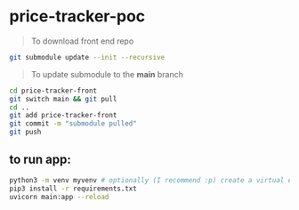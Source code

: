 # price-tracker-poc

> To download front end repo
```bash
git submodule update --init --recursive
```

> To update submodule to the **main** branch
```bash
cd price-tracker-front
git switch main && git pull
cd ..
git add price-tracker-front
git commit -m "submodule pulled"
git push
```

## to run app:
```bash
python3 -m venv myvenv # optionally (I recommend :p) create a virtual environment
pip3 install -r requirements.txt
uvicorn main:app --reload
```

